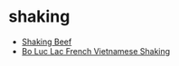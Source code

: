 # shaking

 * [Shaking Beef](../../index/s/shaking-beef-236373.json)
 * [Bo Luc Lac French Vietnamese Shaking](../../index/b/bo-luc-lac-french-vietnamese-shaking.json)
